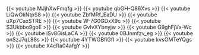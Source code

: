 ---
---

<div class="container col-md-12 col-xl-9">

{{< youtube MJjhXwFmqfg >}}
{{< youtube qbGH-Q86Xvs >}}
{{< youtube LiQwOkNtpS8 >}}
{{< youtube ZbfMRf_EaDU >}}
{{< youtube uXp7CaxSTRE >}}
{{< youtube W-7G0GDxX9c >}}
{{< youtube S3Ukbbo9goE >}}
{{< youtube GvlvXYbnyjw >}}
{{< youtube G9ghFjVx-Wc >}}
{{< youtube iSv8GisLaCA >}}
{{< youtube 0BJnmfzv_eg >}}
{{< youtube onSzJ7qL88s >}}
{{< youtube 4YTWGBfiGfI >}}
{{< youtube kvsOMTeYQgs >}}
{{< youtube X4cRa04afgY >}}


</div>
